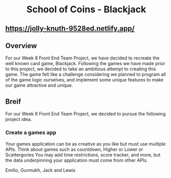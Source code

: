 <h1 align="center">
  School of Coins - Blackjack
</h1>

## https://jolly-knuth-9528ed.netlify.app/ ##


## Overview ##
For our Week 8 Front End Team Project, we have decided to recreate the well known card game, Blackjack.
Following the games we have made prior to this project, we decided to take an ambitious attempt to creating this game. The game felt like a challenge considering we planned to program all of the game logic ourselves, and implement some unique features to make our game attractive and unique.

## Breif ##
For our Week 8 Front End Team Project, we decided to pursue the following project idea.

### Create a games app ###
Your games application can be as creative as you like but must use multiple APIs. Think about games such as countdown, Higher or Lower or Scattergories You may add time restrictions, score tracker, and more, but the data underpinning your application must come from other APIs.

Emilio, Gurmukh, Jack and Lewis
